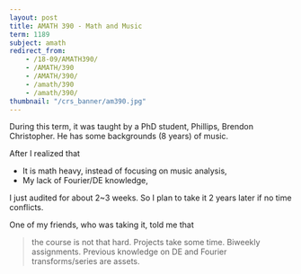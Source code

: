 ```yaml
---
layout: post
title: AMATH 390 - Math and Music
term: 1189
subject: amath
redirect_from:
    - /18-09/AMATH390/
    - /AMATH/390
    - /AMATH/390/
    - /amath/390
    - /amath/390/
thumbnail: "/crs_banner/am390.jpg"
---
```



During this term, it was taught by a PhD student, Phillips, Brendon Christopher. He has some backgrounds (8 years) of music.

After I realized that
- It is math heavy, instead of focusing on music analysis,
- My lack of Fourier/DE knowledge,

I just audited for about 2~3 weeks. So I plan to take it 2 years later if no time conflicts.

One of my friends, who was taking it, told me that
> the course is not that hard. Projects take some time. Biweekly assignments. Previous knowledge on DE and Fourier transforms/series are assets.
